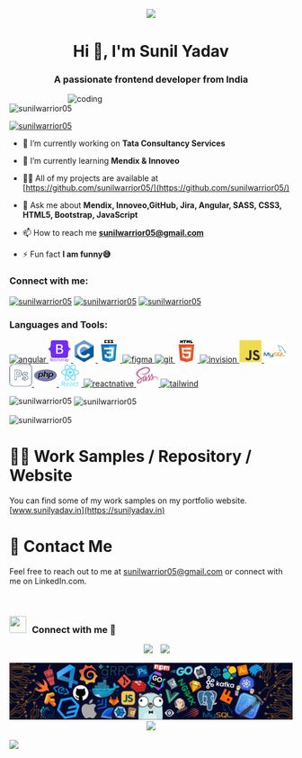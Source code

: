 <style>
	.markdown-heading {
	display: flex;
    align-items: center;
    justify-content: center;
	}
</style>
<p align="center">
  <img src="https://github.com/thompsonemerson/thompsonemerson/raw/master/cover-thompson.png" height="210"/>
</p>
<h1 align="center">Hi 👋, I'm Sunil Yadav</h1>
<h3 align="center">A passionate frontend developer from India</h3>
<img align="right" alt="coding" width="400" src="https://user-images.githubusercontent.com/55389276/140866485-8fb1c876-9a8f-4d6a-98dc-08c4981eaf70.gif">

<p align="left"> <img src="https://komarev.com/ghpvc/?username=sunilwarrior05&label=Profile%20views&color=0e75b6&style=flat" alt="sunilwarrior05" /> </p>

<p align="left"> <a href="https://twitter.com/sunilwarrior05" target="blank"><img src="https://img.shields.io/twitter/follow/sunilwarrior05?logo=twitter&style=for-the-badge" alt="sunilwarrior05" /></a> </p>

- 🔭 I’m currently working on **Tata Consultancy Services**

- 🌱 I’m currently learning **Mendix & Innoveo**

- 👨‍💻 All of my projects are available at [https://github.com/sunilwarrior05/](https://github.com/sunilwarrior05/)

- 💬 Ask me about **Mendix, Innoveo,GitHub, Jira, Angular, SASS, CSS3, HTML5, Bootstrap, JavaScript**

- 📫 How to reach me **sunilwarrior05@gmail.com**

- ⚡ Fun fact **I am funny😅**

<h3 align="left">Connect with me:</h3>
<p align="left">
<a href="https://twitter.com/sunilwarrior05" target="blank"><img align="center" src="https://raw.githubusercontent.com/rahuldkjain/github-profile-readme-generator/master/src/images/icons/Social/twitter.svg" alt="sunilwarrior05" height="30" width="40" /></a>
<a href="https://linkedin.com/in/sunilwarrior05" target="blank"><img align="center" src="https://raw.githubusercontent.com/rahuldkjain/github-profile-readme-generator/master/src/images/icons/Social/linked-in-alt.svg" alt="sunilwarrior05" height="30" width="40" /></a>
<a href="https://www.youtube.com/c/sunilwarrior05" target="blank"><img align="center" src="https://raw.githubusercontent.com/rahuldkjain/github-profile-readme-generator/master/src/images/icons/Social/youtube.svg" alt="sunilwarrior05" height="30" width="40" /></a>
</p>

<h3 align="left">Languages and Tools:</h3>
<p align="left"> <a href="https://angular.io" target="_blank" rel="noreferrer"> <img src="https://angular.io/assets/images/logos/angular/angular.svg" alt="angular" width="40" height="40"/> </a> <a href="https://getbootstrap.com" target="_blank" rel="noreferrer"> <img src="https://raw.githubusercontent.com/devicons/devicon/master/icons/bootstrap/bootstrap-plain-wordmark.svg" alt="bootstrap" width="40" height="40"/> </a> <a href="https://www.cprogramming.com/" target="_blank" rel="noreferrer"> <img src="https://raw.githubusercontent.com/devicons/devicon/master/icons/c/c-original.svg" alt="c" width="40" height="40"/> </a> <a href="https://www.w3schools.com/css/" target="_blank" rel="noreferrer"> <img src="https://raw.githubusercontent.com/devicons/devicon/master/icons/css3/css3-original-wordmark.svg" alt="css3" width="40" height="40"/> </a> <a href="https://www.figma.com/" target="_blank" rel="noreferrer"> <img src="https://www.vectorlogo.zone/logos/figma/figma-icon.svg" alt="figma" width="40" height="40"/> </a> <a href="https://git-scm.com/" target="_blank" rel="noreferrer"> <img src="https://www.vectorlogo.zone/logos/git-scm/git-scm-icon.svg" alt="git" width="40" height="40"/> </a> <a href="https://www.w3.org/html/" target="_blank" rel="noreferrer"> <img src="https://raw.githubusercontent.com/devicons/devicon/master/icons/html5/html5-original-wordmark.svg" alt="html5" width="40" height="40"/> </a> <a href="https://www.invisionapp.com/" target="_blank" rel="noreferrer"> <img src="https://www.vectorlogo.zone/logos/invisionapp/invisionapp-icon.svg" alt="invision" width="40" height="40"/> </a> <a href="https://developer.mozilla.org/en-US/docs/Web/JavaScript" target="_blank" rel="noreferrer"> <img src="https://raw.githubusercontent.com/devicons/devicon/master/icons/javascript/javascript-original.svg" alt="javascript" width="40" height="40"/> </a> <a href="https://www.mysql.com/" target="_blank" rel="noreferrer"> <img src="https://raw.githubusercontent.com/devicons/devicon/master/icons/mysql/mysql-original-wordmark.svg" alt="mysql" width="40" height="40"/> </a> <a href="https://www.photoshop.com/en" target="_blank" rel="noreferrer"> <img src="https://raw.githubusercontent.com/devicons/devicon/master/icons/photoshop/photoshop-line.svg" alt="photoshop" width="40" height="40"/> </a> <a href="https://www.php.net" target="_blank" rel="noreferrer"> <img src="https://raw.githubusercontent.com/devicons/devicon/master/icons/php/php-original.svg" alt="php" width="40" height="40"/> </a> <a href="https://reactjs.org/" target="_blank" rel="noreferrer"> <img src="https://raw.githubusercontent.com/devicons/devicon/master/icons/react/react-original-wordmark.svg" alt="react" width="40" height="40"/> </a> <a href="https://reactnative.dev/" target="_blank" rel="noreferrer"> <img src="https://reactnative.dev/img/header_logo.svg" alt="reactnative" width="40" height="40"/> </a> <a href="https://sass-lang.com" target="_blank" rel="noreferrer"> <img src="https://raw.githubusercontent.com/devicons/devicon/master/icons/sass/sass-original.svg" alt="sass" width="40" height="40"/> </a> <a href="https://tailwindcss.com/" target="_blank" rel="noreferrer"> <img src="https://www.vectorlogo.zone/logos/tailwindcss/tailwindcss-icon.svg" alt="tailwind" width="40" height="40"/> </a> </p>

<p><img align="left" src="https://github-readme-stats.vercel.app/api/top-langs?username=sunilwarrior05&show_icons=true&locale=en&layout=compact" alt="sunilwarrior05" /></p>

<p>&nbsp;<img align="center" src="https://github-readme-stats.vercel.app/api?username=sunilwarrior05&show_icons=true&locale=en" alt="sunilwarrior05" /></p>

<p><img align="center" src="https://github-readme-streak-stats.herokuapp.com/?user=sunilwarrior05&" alt="sunilwarrior05" /></p>

# 👨‍💼 Work Samples / Repository / Website

You can find some of my work samples on my portfolio website.
<br/>
[www.sunilyadav.in](https://sunilyadav.in)

# 📧 Contact Me

Feel free to reach out to me at sunilwarrior05@gmail.com or connect with me on LinkedIn.com.

<br/>
<h3 align="center" style="width: fit-content;"> <img src="https://media.giphy.com/media/iY8CRBdQXODJSCERIr/giphy.gif" width="30" height="30" style="margin-right: 10px;">Connect with me 🤝 </h3>

<p align="center">

 <div align="center"  class="icons-social" style="margin-left: 10px;">
        <a style="margin-left: 10px;"  target="_blank" href="https://www.linkedin.com/in/sunilwarrior05/">
			<img src="https://img.icons8.com/doodle/40/000000/linkedin--v2.png"></a>
            <a style="margin-left: 10px;"  target="_blank" href="https://www.youtube.com/c/sunilwarrior05">
                <img src="https://img.icons8.com/doodle/40/000000/youtube--v2.png"></a>
      </div>

</p>

 <p align="center">
  <img src="https://raw.githubusercontent.com/KevinPatel04/KevinPatel04/master/header.png">
  <img src="#">
  </p>
  
  ![](https://komarev.com/ghpvc/?username=sunilyadav&color=ff69b4&label=🍨_Nice_To_Meet_U!_You+are+my+visitor+No.)
